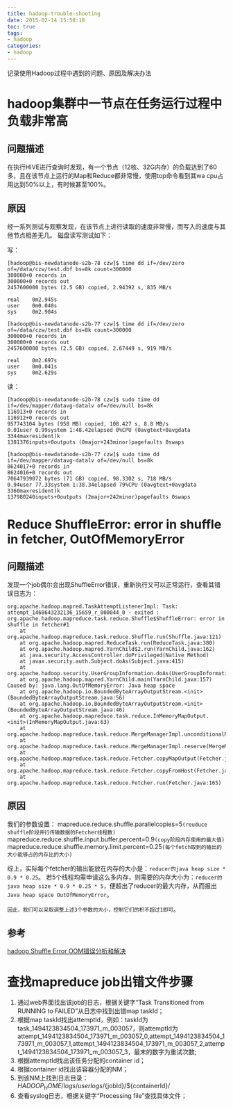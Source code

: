 ```yaml
---
title: hadoop-trouble-shooting
date: 2015-02-14 15:58:18
toc: true
tags: 
- hadoop
categories: 
- hadoop
---
```


记录使用Hadoop过程中遇到的问题、原因及解决办法

# hadoop集群中一节点在任务运行过程中负载非常高

## 问题描述

在执行HIVE进行查询时发现，有一个节点（12核、32G内存）的负载达到了60多，且在该节点上运行的Map和Reduce都非常慢，使用top命令看到其wa cpu占用达到50%以上，有时候甚至100%。

## 原因

经一系列测试与观察发现，在该节点上进行读取的速度非常慢，而写入的速度与其他节点相差无几。
磁盘读写测试如下：

写：
```
[hadoop@bis-newdatanode-s2b-78 czw]$ time dd if=/dev/zero of=/data/czw/test.dbf bs=8k count=300000
300000+0 records in
300000+0 records out
2457600000 bytes (2.5 GB) copied, 2.94392 s, 835 MB/s

real    0m2.945s
user    0m0.040s
sys     0m2.904s
```
```
[hadoop@bis-newdatanode-s2b-77 czw]$ time dd if=/dev/zero of=/data/czw/test.dbf bs=8k count=300000
300000+0 records in
300000+0 records out
2457600000 bytes (2.5 GB) copied, 2.67449 s, 919 MB/s

real    0m2.697s
user    0m0.041s
sys     0m2.629s
```

读：
```
[hadoop@bis-newdatanode-s2b-78 czw]$ sudo time dd if=/dev/mapper/datavg-datalv of=/dev/null bs=8k
116913+0 records in
116912+0 records out
957743104 bytes (958 MB) copied, 108.427 s, 8.8 MB/s
0.01user 0.99system 1:48.42elapsed 0%CPU (0avgtext+0avgdata 3344maxresident)k
1381376inputs+0outputs (0major+243minor)pagefaults 0swaps
```
```
[hadoop@bis-newdatanode-s2b-77 czw]$ sudo time dd if=/dev/mapper/datavg-datalv of=/dev/null bs=8k
8624017+0 records in
8624016+0 records out
70647939072 bytes (71 GB) copied, 98.3302 s, 718 MB/s
0.94user 77.33system 1:38.34elapsed 79%CPU (0avgtext+0avgdata 3360maxresident)k
137980240inputs+0outputs (2major+242minor)pagefaults 0swaps
```

# Reduce ShuffleError: error in shuffle in fetcher, OutOfMemoryError

## 问题描述

发现一个job偶尔会出现ShuffleError错误，重新执行又可以正常运行，查看其错误日志为：
```
org.apache.hadoop.mapred.TaskAttemptListenerImpl: Task: attempt_1468643232136_15659_r_000044_0 - exited : org.apache.hadoop.mapreduce.task.reduce.Shuffle$ShuffleError: error in shuffle in fetcher#1
	at org.apache.hadoop.mapreduce.task.reduce.Shuffle.run(Shuffle.java:121)
	at org.apache.hadoop.mapred.ReduceTask.run(ReduceTask.java:380)
	at org.apache.hadoop.mapred.YarnChild$2.run(YarnChild.java:162)
	at java.security.AccessController.doPrivileged(Native Method)
	at javax.security.auth.Subject.doAs(Subject.java:415)
	at org.apache.hadoop.security.UserGroupInformation.doAs(UserGroupInformation.java:1491)
	at org.apache.hadoop.mapred.YarnChild.main(YarnChild.java:157)
Caused by: java.lang.OutOfMemoryError: Java heap space
	at org.apache.hadoop.io.BoundedByteArrayOutputStream.<init>(BoundedByteArrayOutputStream.java:56)
	at org.apache.hadoop.io.BoundedByteArrayOutputStream.<init>(BoundedByteArrayOutputStream.java:46)
	at org.apache.hadoop.mapreduce.task.reduce.InMemoryMapOutput.<init>(InMemoryMapOutput.java:63)
	at org.apache.hadoop.mapreduce.task.reduce.MergeManagerImpl.unconditionalReserve(MergeManagerImpl.java:297)
	at org.apache.hadoop.mapreduce.task.reduce.MergeManagerImpl.reserve(MergeManagerImpl.java:287)
	at org.apache.hadoop.mapreduce.task.reduce.Fetcher.copyMapOutput(Fetcher.java:411)
	at org.apache.hadoop.mapreduce.task.reduce.Fetcher.copyFromHost(Fetcher.java:341)
	at org.apache.hadoop.mapreduce.task.reduce.Fetcher.run(Fetcher.java:165)
```

## 原因

我们的参数设置：
mapreduce.reduce.shuffle.parallelcopies=5`(reuduce shuffle阶段并行传输数据的Fetcher线程数)`
mapreduce.reduce.shuffle.input.buffer.percent=0.9`(copy阶段内存使用的最大值)`
mapreduce.reduce.shuffle.memory.limit.percent=0.25`(每个fetch取到的输出的大小能够占的内存比的大小)`

综上，实际每个fetcher的输出能放在内存的大小是：`reducer的java heap size * 0.9 * 0.25`。
若5个线程均需申请这么多内存，则需要的内存大小为：`reducer的java heap size * 0.9 * 0.25 * 5`，便超出了reducer的最大内存，从而报出`Java heap space OutOfMemoryError`。

`因此，我们可以采取调整上述3个参数的大小，控制它们的积不超过1即可`。

## 参考
[hadoop Shuffle Error OOM错误分析和解决](http://brandnewuser.iteye.com/blog/2149176)

# 查找mapreduce job出错文件步骤

1. 通过web界面找出该job的日志，根据关键字“Task Transitioned from RUNNING to FAILED”从日志中找到出错map taskId；
2. 根据map taskId找出attemptId，例如：taskId为task_1494123834504_173971_m_003057，则attemptId为attempt_1494123834504_173971_m_003057_0,attempt_1494123834504_173971_m_003057_1,attempt_1494123834504_173971_m_003057_2,attempt_1494123834504_173971_m_003057_3，最末的数字为重试次数;
3. 根据attemptId找出该任务分配的container id；
4. 根据container id找出该容器分配的NM；
5. 到该NM上找到日志目录：${HADOOP_HOME}/logs/userlogs/${jobId}/${containerId}/
6. 查看syslog日志，根据关键字“Processing file”查找具体文件；


